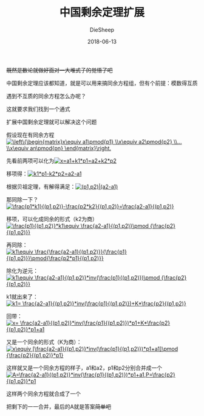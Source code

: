 ﻿---
layout:     post
title:      "中国剩余定理扩展"
date:       2018-06-13
author:     "DieSheep"
header-img: "img/used/1435.jpg"
catalog: true
tags:
    - 数论
---
~~既然是数论就做好面对一大堆式子的觉悟了吧~~

中国剩余定理应该都知道，就是可以用来搞同余方程组，但有个前提：模数得互质

遇到不互质的同余方程怎么办呢？

这就要求我们找到一个通式

扩展中国剩余定理就可以解决这个问题

假设现在有同余方程<a href="http://www.codecogs.com/eqnedit.php?latex=\left\{\begin{matrix}x\equiv&space;a1\pmod{p1}&space;\\x\equiv&space;a2\pmod{p2}&space;\\...&space;\\x\equiv&space;an\pmod{pn}&space;\end{matrix}\right." target="_blank"><img src="http://latex.codecogs.com/gif.latex?\left\{\begin{matrix}x\equiv&space;a1\pmod{p1}&space;\\x\equiv&space;a2\pmod{p2}&space;\\...&space;\\x\equiv&space;an\pmod{pn}&space;\end{matrix}\right." title="\left\{\begin{matrix}x\equiv a1\pmod{p1} \\x\equiv a2\pmod{p2} \\... \\x\equiv an\pmod{pn} \end{matrix}\right." /></a>

先看前两项可以化为<a href="http://www.codecogs.com/eqnedit.php?latex=x=a1&plus;k1*p1=a2&plus;k2*p2" target="_blank"><img src="http://latex.codecogs.com/gif.latex?x=a1&plus;k1*p1=a2&plus;k2*p2" title="x=a1+k1*p1=a2+k2*p2" /></a>

移项得：<a href="http://www.codecogs.com/eqnedit.php?latex=k1*p1-k2*p2=a2-a1" target="_blank"><img src="http://latex.codecogs.com/gif.latex?k1*p1-k2*p2=a2-a1" title="k1*p1-k2*p2=a2-a1" /></a>

根据贝祖定理，有解得满足：<a href="http://www.codecogs.com/eqnedit.php?latex=(p1,p2)|(a2-a1)" target="_blank"><img src="http://latex.codecogs.com/gif.latex?(p1,p2)|(a2-a1)" title="(p1,p2)|(a2-a1)" /></a>

那同除一下？<a href="http://www.codecogs.com/eqnedit.php?latex=\frac{p1*k1}{(p1,p2)}-\frac{p2*k2}{(p1,p2)}=\frac{a2-a1}{(p1,p2)}" target="_blank"><img src="http://latex.codecogs.com/gif.latex?\frac{p1*k1}{(p1,p2)}-\frac{p2*k2}{(p1,p2)}=\frac{a2-a1}{(p1,p2)}" title="\frac{p1*k1}{(p1,p2)}-\frac{p2*k2}{(p1,p2)}=\frac{a2-a1}{(p1,p2)}" /></a>

移项，可以化成同余的形式（k2为商）<a href="http://www.codecogs.com/eqnedit.php?latex=\frac{p1}{(p1,p2)}*k1\equiv&space;\frac{a2-a1}{(p1,p2)}\pmod&space;{\frac{p2}{(p1,p2)}}" target="_blank"><img src="http://latex.codecogs.com/gif.latex?\frac{p1}{(p1,p2)}*k1\equiv&space;\frac{a2-a1}{(p1,p2)}\pmod&space;{\frac{p2}{(p1,p2)}}" title="\frac{p1}{(p1,p2)}*k1\equiv \frac{a2-a1}{(p1,p2)}\pmod {\frac{p2}{(p1,p2)}}" /></a>

再同除：<a href="http://www.codecogs.com/eqnedit.php?latex=k1\equiv&space;\frac{\frac{a2-a1}{(p1,p2)}}{\frac{p1}{(p1,p2)}}\pmod{\frac{p2*p1}{(p1,p2)}}" target="_blank"><img src="http://latex.codecogs.com/gif.latex?k1\equiv&space;\frac{\frac{a2-a1}{(p1,p2)}}{\frac{p1}{(p1,p2)}}\pmod{\frac{p2*p1}{(p1,p2)}}" title="k1\equiv \frac{\frac{a2-a1}{(p1,p2)}}{\frac{p1}{(p1,p2)}}\pmod{\frac{p2*p1}{(p1,p2)}}" /></a>

除化为逆元：<a href="http://www.codecogs.com/eqnedit.php?latex=k1\equiv&space;\frac{a2-a1}{(p1,p2)}*inv(\frac{p1}{(p1,p2)})\pmod&space;{\frac{p2}{(p1,p2)}}" target="_blank"><img src="http://latex.codecogs.com/gif.latex?k1\equiv&space;\frac{a2-a1}{(p1,p2)}*inv(\frac{p1}{(p1,p2)})\pmod&space;{\frac{p2}{(p1,p2)}}" title="k1\equiv \frac{a2-a1}{(p1,p2)}*inv(\frac{p1}{(p1,p2)})\pmod {\frac{p2}{(p1,p2)}}" /></a>

k1就出来了：<a href="http://www.codecogs.com/eqnedit.php?latex=k1=&space;\frac{a2-a1}{(p1,p2)}*inv(\frac{p1}{(p1,p2)})&plus;K*\frac{p2}{(p1,p2)}" target="_blank"><img src="http://latex.codecogs.com/gif.latex?k1=&space;\frac{a2-a1}{(p1,p2)}*inv(\frac{p1}{(p1,p2)})&plus;K*\frac{p2}{(p1,p2)}" title="k1= \frac{a2-a1}{(p1,p2)}*inv(\frac{p1}{(p1,p2)})+K*\frac{p2}{(p1,p2)}" /></a>

回带：<a href="http://www.codecogs.com/eqnedit.php?latex=x=&space;\frac{a2-a1}{(p1,p2)}*inv(\frac{p1}{(p1,p2)})*p1&plus;K*\frac{p2}{(p1,p2)}*p1&plus;a1" target="_blank"><img src="http://latex.codecogs.com/gif.latex?x=&space;\frac{a2-a1}{(p1,p2)}*inv(\frac{p1}{(p1,p2)})*p1&plus;K*\frac{p2}{(p1,p2)}*p1&plus;a1" title="x= \frac{a2-a1}{(p1,p2)}*inv(\frac{p1}{(p1,p2)})*p1+K*\frac{p2}{(p1,p2)}*p1+a1" /></a>

又是一个同余的形式（K为商）：<a href="http://www.codecogs.com/eqnedit.php?latex=x\equiv&space;[\frac{a2-a1}{(p1,p2)}*inv(\frac{p1}{(p1,p2)})*p1&plus;a1]\pmod&space;{\frac{p2}{(p1,p2)}*p1}" target="_blank"><img src="http://latex.codecogs.com/gif.latex?x\equiv&space;[\frac{a2-a1}{(p1,p2)}*inv(\frac{p1}{(p1,p2)})*p1&plus;a1]\pmod&space;{\frac{p2}{(p1,p2)}*p1}" title="x\equiv [\frac{a2-a1}{(p1,p2)}*inv(\frac{p1}{(p1,p2)})*p1+a1]\pmod {\frac{p2}{(p1,p2)}*p1}" /></a>

这样就又是一个同余方程的样子，a1和a2，p1和p2分别合并成一个
<a href="http://www.codecogs.com/eqnedit.php?latex=A=\frac{a2-a1}{(p1,p2)}*inv(\frac{p1}{(p1,p2)})*p1&plus;a1,P=\frac{p2}{(p1,p2)}*p1" target="_blank"><img src="http://latex.codecogs.com/gif.latex?A=\frac{a2-a1}{(p1,p2)}*inv(\frac{p1}{(p1,p2)})*p1&plus;a1,P=\frac{p2}{(p1,p2)}*p1" title="A=\frac{a2-a1}{(p1,p2)}*inv(\frac{p1}{(p1,p2)})*p1+a1,P=\frac{p2}{(p1,p2)}*p1" /></a>

这样两个同余方程就合成了一个

把剩下的一一合并，最后的A就是答案~~简单吧~~
